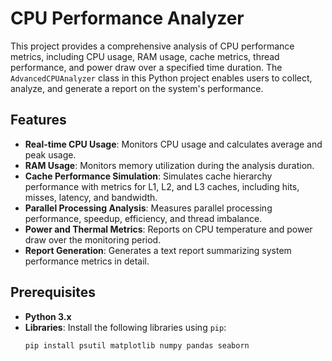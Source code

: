 # CPU Performance Analyzer

This project provides a comprehensive analysis of CPU performance metrics, including CPU usage, RAM usage, cache metrics, thread performance, and power draw over a specified time duration. The `AdvancedCPUAnalyzer` class in this Python project enables users to collect, analyze, and generate a report on the system's performance.

## Features

- **Real-time CPU Usage**: Monitors CPU usage and calculates average and peak usage.
- **RAM Usage**: Monitors memory utilization during the analysis duration.
- **Cache Performance Simulation**: Simulates cache hierarchy performance with metrics for L1, L2, and L3 caches, including hits, misses, latency, and bandwidth.
- **Parallel Processing Analysis**: Measures parallel processing performance, speedup, efficiency, and thread imbalance.
- **Power and Thermal Metrics**: Reports on CPU temperature and power draw over the monitoring period.
- **Report Generation**: Generates a text report summarizing system performance metrics in detail.

## Prerequisites

- **Python 3.x**
- **Libraries**: Install the following libraries using `pip`:
  ```bash
  pip install psutil matplotlib numpy pandas seaborn

